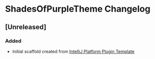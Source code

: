 <!-- Keep a Changelog guide -> https://keepachangelog.com -->

# ShadesOfPurpleTheme Changelog

## [Unreleased]
### Added
- Initial scaffold created from [IntelliJ Platform Plugin Template](https://github.com/JetBrains/intellij-platform-plugin-template)
